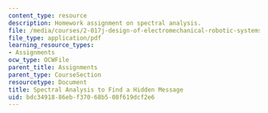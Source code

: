 ```yaml
---
content_type: resource
description: Homework assignment on spectral analysis.
file: /media/courses/2-017j-design-of-electromechanical-robotic-systems-fall-2009/bdc3491886ebf37068b508f619dcf2e6_MIT2_017JF09_p43.pdf
file_type: application/pdf
learning_resource_types:
- Assignments
ocw_type: OCWFile
parent_title: Assignments
parent_type: CourseSection
resourcetype: Document
title: Spectral Analysis to Find a Hidden Message
uid: bdc34918-86eb-f370-68b5-08f619dcf2e6
---
```

